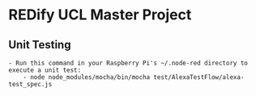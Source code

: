 # REDify UCL Master Project

## Unit Testing
	- Run this command in your Raspberry Pi's ~/.node-red directory to execute a unit test:
		- node node_modules/mocha/bin/mocha test/AlexaTestFlow/alexa-test_spec.js